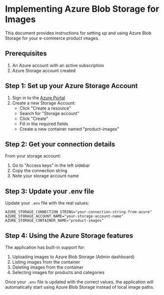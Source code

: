 # Implementing Azure Blob Storage for Images

This document provides instructions for setting up and using Azure Blob Storage for your e-commerce product images.

## Prerequisites

1. An Azure account with an active subscription
2. Azure Storage account created

## Step 1: Set up your Azure Storage Account

1. Sign in to the [Azure Portal](https://portal.azure.com)
2. Create a new Storage Account:
   - Click "Create a resource"
   - Search for "Storage account"
   - Click "Create"
   - Fill in the required fields
   - Create a new container named "product-images"

## Step 2: Get your connection details

From your storage account:

1. Go to "Access keys" in the left sidebar
2. Copy the connection string
3. Note your storage account name

## Step 3: Update your .env file

Update your `.env` file with the real values:

```
AZURE_STORAGE_CONNECTION_STRING="your-connection-string-from-azure"
AZURE_STORAGE_ACCOUNT_NAME="your-storage-account-name"
AZURE_STORAGE_CONTAINER_NAME="product-images"
```

## Step 4: Using the Azure Storage features

The application has built-in support for:

1. Uploading images to Azure Blob Storage (Admin dashboard)
2. Listing images from the container
3. Deleting images from the container
4. Selecting images for products and categories

Once your `.env` file is updated with the correct values, the application will automatically start using Azure Blob Storage instead of local image paths.
